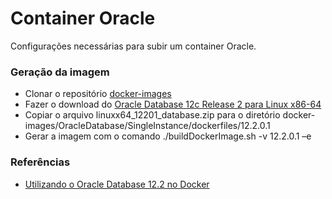 # Container Oracle
Configurações necessárias para subir um container Oracle.
  
### Geração da imagem
- Clonar o repositório [docker-images](https://github.com/oracle/docker-images)  
- Fazer o download do [Oracle Database 12c Release 2 para Linux x86-64](http://www.oracle.com/technetwork/database/enterprise-edition/downloads/index.html)  
- Copiar o arquivo linuxx64_12201_database.zip para o diretório docker-images/OracleDatabase/SingleInstance/dockerfiles/12.2.0.1  
- Gerar a imagem com o comando ./buildDockerImage.sh -v 12.2.0.1 –e  
  
### Referências
 - [Utilizando o Oracle Database 12.2 no Docker](https://www.oracle.com/technetwork/pt/articles/database-performance/oracle-db12-2-no-docker-4427706-ptb.html)